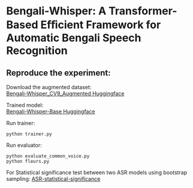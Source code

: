 # Bengali-Whisper: A Transformer-Based Eﬀicient Framework for Automatic Bengali Speech Recognition


## Reproduce the experiment: 

Download the augmented dataset:  
[Bengali-Whisper_CV9_Augmented Huggingface](https://huggingface.co/datasets/emon-j/Bengali-Whisper_CV9_Augmented)

Trained model:  
[Bengali-Whisper-Base Huggingface](https://huggingface.co/emon-j/Bengali-Whisper-Base)

Run trainer: 
```
python trainer.py 
``` 
Run evaluator: 
```
python evaluate_common_voice.py
python fleurs.py
```

For Statistical significance test between two ASR models using bootstrap sampling: 
[ASR-statistical-significance](https://github.com/jakariaemon/ASR-statistical-significance-using-bootstrap-sampling)

